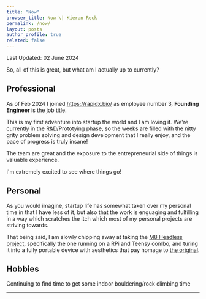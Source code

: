 ```yaml
---
title: "Now"
browser_title: Now \| Kieran Reck
permalink: /now/
layout: posts
author_profile: true
related: false
---
```


Last Updated: 02 June 2024

So, all of this is great, but what am I actually up to currently?

## Professional
As of Feb 2024 I joined <https://rapidx.bio/> as employee number 3, **Founding Engineer** is the job title.

This is my first adventure into startup the world and I am loving it. We're currently in the R&D/Prototying phase, so the weeks are filled with the nitty grity problem solving and design development that I really enjoy, and the pace of progress is truly insane!

The team are great and the exposure to the entrepreneurial side of things is valuable experience. 

I'm extremely excited to see where things go!

## Personal
As you would imagine, startup life has somewhat taken over my personal time in that I have less of it, but also that the work is enguaging and fulfilling in a way which scratches the itch which most of my personal projects are striving towards. 

That being said, I am slowly chipping away at taking the [M8 Headless project](https://github.com/laamaa/m8c), specifically the one running on a RPi and Teensy combo, and turing it into a fully portable device with aesthetics that pay homage to [the original](https://dirtywave.com/products/m8-tracker).

## Hobbies
Continuing to find time to get some indoor bouldering/rock climbing time

---
